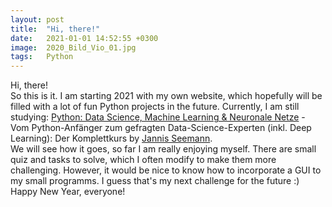 ```yaml
---
layout: post
title:  "Hi, there!"
date:   2021-01-01 14:52:55 +0300
image:  2020_Bild_Vio_01.jpg
tags:   Python
---
```

Hi, there! <br>
So this is it. I am starting 2021 with my own website, which hopefully will be filled with a lot of fun Python projects in the future. Currently, I am still studying: <a href="https://www.udemy.com/course/python-datascience-bootcamp/"> Python: Data Science, Machine Learning & Neuronale Netze</a> - Vom Python-Anfänger zum gefragten Data-Science-Experten (inkl. Deep Learning): Der Komplettkurs by <a href="https://www.linkedin.com/in/jannisseemann">Jannis Seemann</a>.<br>
We will see how it goes, so far I am really enjoying myself. There are small quiz and tasks to solve, which I often modify to make them more challenging. However, it would be nice to know how to incorporate a GUI to my small programms. I guess that's my next challenge for the future :)<br>
Happy New Year, everyone!
